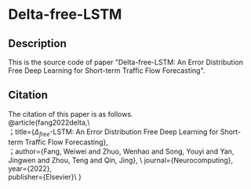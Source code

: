 # Delta-free-LSTM
## Description
This is the source code of paper "Delta-free-LSTM: An Error Distribution Free Deep Learning for Short-term Traffic Flow Forecasting".
## Citation 
The citation of this paper is as follows.\
@article{fang2022delta,\  
  ；title={$\Delta_{free}$-LSTM: An Error Distribution Free Deep Learning for Short-term Traffic Flow Forecasting},\
  ；author={Fang, Weiwei and Zhuo, Wenhao and Song, Youyi and Yan, Jingwen and Zhou, Teng and Qin, Jing}, \ 
  journal={Neurocomputing},\
  year={2022},\
  publisher={Elsevier}\ 
}
